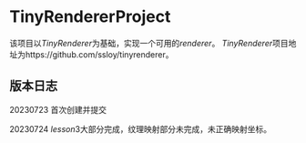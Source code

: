 # TinyRendererProject
该项目以$TinyRenderer$为基础，实现一个可用的$renderer$。
$TinyRenderer$项目地址为https://github.com/ssloy/tinyrenderer。

## 版本日志
20230723 首次创建并提交

20230724 $lesson3$大部分完成，纹理映射部分未完成，未正确映射坐标。